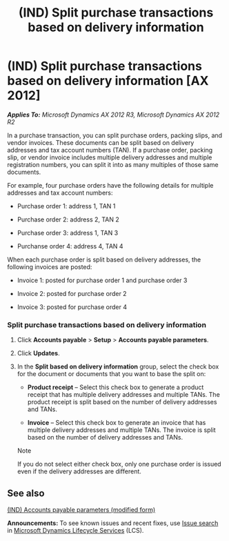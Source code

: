 ﻿---
title: (IND) Split purchase transactions based on delivery information
TOCTitle: (IND) Split purchase transactions based on delivery information
ms:assetid: 8f2bb2fb-b3f4-4e3d-992b-d322a8efd8df
ms:mtpsurl: https://technet.microsoft.com/en-us/library/JJ678049(v=AX.60)
ms:contentKeyID: 49386012
ms.date: 04/18/2014
mtps_version: v=AX.60
---

# (IND) Split purchase transactions based on delivery information [AX 2012]


_**Applies To:** Microsoft Dynamics AX 2012 R3, Microsoft Dynamics AX 2012 R2_

In a purchase transaction, you can split purchase orders, packing slips, and vendor invoices. These documents can be split based on delivery addresses and tax account numbers (TAN). If a purchase order, packing slip, or vendor invoice includes multiple delivery addresses and multiple registration numbers, you can split it into as many multiples of those same documents.

For example, four purchase orders have the following details for multiple addresses and tax account numbers:

  - Purchase order 1: address 1, TAN 1

  - Purchase order 2: address 2, TAN 2

  - Purchase order 3: address 1, TAN 3

  - Purchanse order 4: address 4, TAN 4

When each purchase order is split based on delivery addresses, the following invoices are posted:

  - Invoice 1: posted for purchase order 1 and purchase order 3

  - Invoice 2: posted for purchase order 2

  - Invoice 3: posted for purchase order 4

### Split purchase transactions based on delivery information

1.  Click **Accounts payable** \> **Setup** \> **Accounts payable parameters**.

2.  Click **Updates**.

3.  In the **Split based on delivery information** group, select the check box for the document or documents that you want to base the split on:
    
      - **Product receipt** – Select this check box to generate a product receipt that has multiple delivery addresses and multiple TANs. The product receipt is split based on the number of delivery addresses and TANs.
    
      - **Invoice** – Select this check box to generate an invoice that has multiple delivery addresses and multiple TANs. The invoice is split based on the number of delivery addresses and TANs.
    

    > [!NOTE]
    > <P>If you do not select either check box, only one purchase order is issued even if the delivery addresses are different.</P>



## See also

[(IND) Accounts payable parameters (modified form)](https://technet.microsoft.com/en-us/library/jj664793\(v=ax.60\))

  
**Announcements:** To see known issues and recent fixes, use [Issue search](http://go.microsoft.com/fwlink/?linkid=389258) in [Microsoft Dynamics Lifecycle Services](http://go.microsoft.com/fwlink/?linkid=306505) (LCS).

